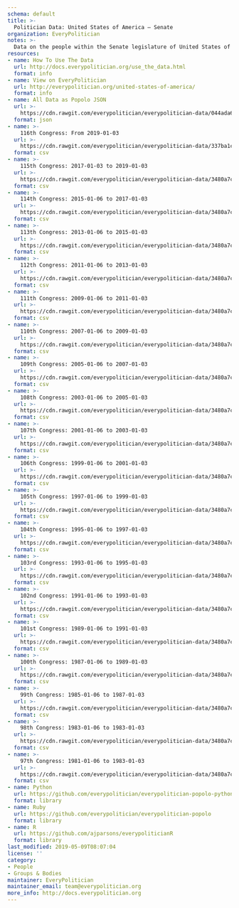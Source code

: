 ```yaml
---
schema: default
title: >-
  Politician Data: United States of America — Senate
organization: EveryPolitician
notes: >-
  Data on the people within the Senate legislature of United States of America.
resources:
- name: How To Use The Data
  url: http://docs.everypolitician.org/use_the_data.html
  format: info
- name: View on EveryPolitician
  url: http://everypolitician.org/united-states-of-america/
  format: info
- name: All Data as Popolo JSON
  url: >-
    https://cdn.rawgit.com/everypolitician/everypolitician-data/044ada63a8401cc18796d0fd0d3cba01058c3c50/data/United_States_of_America/Senate/ep-popolo-v1.0.json
  format: json
- name: >-
    116th Congress: From 2019-01-03
  url: >-
    https://cdn.rawgit.com/everypolitician/everypolitician-data/337ba1cf6d7fcb57e47c20d08c247cb4592173d0/data/United_States_of_America/Senate/term-116.csv
  format: csv
- name: >-
    115th Congress: 2017-01-03 to 2019-01-03
  url: >-
    https://cdn.rawgit.com/everypolitician/everypolitician-data/3480a7c39db5e0f243d86748714717338db48ccd/data/United_States_of_America/Senate/term-115.csv
  format: csv
- name: >-
    114th Congress: 2015-01-06 to 2017-01-03
  url: >-
    https://cdn.rawgit.com/everypolitician/everypolitician-data/3480a7c39db5e0f243d86748714717338db48ccd/data/United_States_of_America/Senate/term-114.csv
  format: csv
- name: >-
    113th Congress: 2013-01-06 to 2015-01-03
  url: >-
    https://cdn.rawgit.com/everypolitician/everypolitician-data/3480a7c39db5e0f243d86748714717338db48ccd/data/United_States_of_America/Senate/term-113.csv
  format: csv
- name: >-
    112th Congress: 2011-01-06 to 2013-01-03
  url: >-
    https://cdn.rawgit.com/everypolitician/everypolitician-data/3480a7c39db5e0f243d86748714717338db48ccd/data/United_States_of_America/Senate/term-112.csv
  format: csv
- name: >-
    111th Congress: 2009-01-06 to 2011-01-03
  url: >-
    https://cdn.rawgit.com/everypolitician/everypolitician-data/3480a7c39db5e0f243d86748714717338db48ccd/data/United_States_of_America/Senate/term-111.csv
  format: csv
- name: >-
    110th Congress: 2007-01-06 to 2009-01-03
  url: >-
    https://cdn.rawgit.com/everypolitician/everypolitician-data/3480a7c39db5e0f243d86748714717338db48ccd/data/United_States_of_America/Senate/term-110.csv
  format: csv
- name: >-
    109th Congress: 2005-01-06 to 2007-01-03
  url: >-
    https://cdn.rawgit.com/everypolitician/everypolitician-data/3480a7c39db5e0f243d86748714717338db48ccd/data/United_States_of_America/Senate/term-109.csv
  format: csv
- name: >-
    108th Congress: 2003-01-06 to 2005-01-03
  url: >-
    https://cdn.rawgit.com/everypolitician/everypolitician-data/3480a7c39db5e0f243d86748714717338db48ccd/data/United_States_of_America/Senate/term-108.csv
  format: csv
- name: >-
    107th Congress: 2001-01-06 to 2003-01-03
  url: >-
    https://cdn.rawgit.com/everypolitician/everypolitician-data/3480a7c39db5e0f243d86748714717338db48ccd/data/United_States_of_America/Senate/term-107.csv
  format: csv
- name: >-
    106th Congress: 1999-01-06 to 2001-01-03
  url: >-
    https://cdn.rawgit.com/everypolitician/everypolitician-data/3480a7c39db5e0f243d86748714717338db48ccd/data/United_States_of_America/Senate/term-106.csv
  format: csv
- name: >-
    105th Congress: 1997-01-06 to 1999-01-03
  url: >-
    https://cdn.rawgit.com/everypolitician/everypolitician-data/3480a7c39db5e0f243d86748714717338db48ccd/data/United_States_of_America/Senate/term-105.csv
  format: csv
- name: >-
    104th Congress: 1995-01-06 to 1997-01-03
  url: >-
    https://cdn.rawgit.com/everypolitician/everypolitician-data/3480a7c39db5e0f243d86748714717338db48ccd/data/United_States_of_America/Senate/term-104.csv
  format: csv
- name: >-
    103rd Congress: 1993-01-06 to 1995-01-03
  url: >-
    https://cdn.rawgit.com/everypolitician/everypolitician-data/3480a7c39db5e0f243d86748714717338db48ccd/data/United_States_of_America/Senate/term-103.csv
  format: csv
- name: >-
    102nd Congress: 1991-01-06 to 1993-01-03
  url: >-
    https://cdn.rawgit.com/everypolitician/everypolitician-data/3480a7c39db5e0f243d86748714717338db48ccd/data/United_States_of_America/Senate/term-102.csv
  format: csv
- name: >-
    101st Congress: 1989-01-06 to 1991-01-03
  url: >-
    https://cdn.rawgit.com/everypolitician/everypolitician-data/3480a7c39db5e0f243d86748714717338db48ccd/data/United_States_of_America/Senate/term-101.csv
  format: csv
- name: >-
    100th Congress: 1987-01-06 to 1989-01-03
  url: >-
    https://cdn.rawgit.com/everypolitician/everypolitician-data/3480a7c39db5e0f243d86748714717338db48ccd/data/United_States_of_America/Senate/term-100.csv
  format: csv
- name: >-
    99th Congress: 1985-01-06 to 1987-01-03
  url: >-
    https://cdn.rawgit.com/everypolitician/everypolitician-data/3480a7c39db5e0f243d86748714717338db48ccd/data/United_States_of_America/Senate/term-99.csv
  format: csv
- name: >-
    98th Congress: 1983-01-06 to 1983-01-03
  url: >-
    https://cdn.rawgit.com/everypolitician/everypolitician-data/3480a7c39db5e0f243d86748714717338db48ccd/data/United_States_of_America/Senate/term-98.csv
  format: csv
- name: >-
    97th Congress: 1981-01-06 to 1983-01-03
  url: >-
    https://cdn.rawgit.com/everypolitician/everypolitician-data/3480a7c39db5e0f243d86748714717338db48ccd/data/United_States_of_America/Senate/term-97.csv
  format: csv
- name: Python
  url: https://github.com/everypolitician/everypolitician-popolo-python
  format: library
- name: Ruby
  url: https://github.com/everypolitician/everypolitician-popolo
  format: library
- name: R
  url: https://github.com/ajparsons/everypoliticianR
  format: library
last_modified: 2019-05-09T08:07:04
license: ''
category:
- People
- Groups & Bodies
maintainer: EveryPolitician
maintainer_email: team@everypolitician.org
more_info: http://docs.everypolitician.org
---
```

